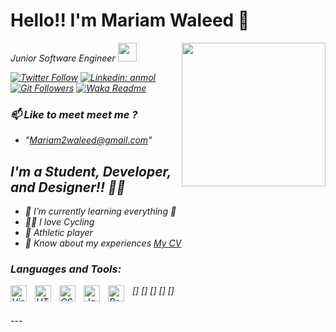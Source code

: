 # Hello!!   I'm Mariam Waleed  👋 

<img align='right' src="https://media.giphy.com/media/M9gbBd9nbDrOTu1Mqx/giphy.gif" width="230">
<p><em>Junior Software Engineer <img src="https://media.giphy.com/media/WUlplcMpOCEmTGBtBW/giphy.gif" width="30"> 

[![Twitter Follow](https://img.shields.io/twitter/follow/mariam?label=Follow)](https://twitter.com/Mariam2Waleedd?t=WqqiNOCxsip5xvfZ-zcCWQ&s=09)
[![Linkedin: anmol](https://img.shields.io/badge/-Mariam-blue?style=flat-square&logo=Linkedin&logoColor=white&link=https://www.linkedin.com/in/mariam-waleed-4476b3234/)](https://www.linkedin.com/in/mariam-waleed/)
[![Git Followers](https://img.shields.io/github/followers/Mariam2Waleed?label=Follow&style=social)](https://github.com/Mariam2waleed)
[![Waka Readme](https://wakatime.com/badge/user/c7098451-df2a-4dda-bb1b-8348605e769e.svg)](https://wakatime.com/@Mariam2waleed)


### 📫 Like to meet meet me ? 
- "Mariam2waleed@gmail.com" 

## I'm a Student, Developer, and Designer!! 👯🥅

- 🌱 I’m currently learning everything 🤣
- 🚴🏻 I love Cycling
- 👟 Athletic player 
- 🔭 Know about my experiences [My CV]


### Languages and Tools:

[<img align="left" alt="Visual Studio Code" width="26px" src="https://cdn.jsdelivr.net/gh/devicons/devicon/icons/vscode/vscode-original.svg" style="padding-right:10px;" />]
[<img align="left" alt="HTML5" width="26px" src="https://cdn.jsdelivr.net/gh/devicons/devicon/icons/html5/html5-original.svg" style="padding-right:10px;" />]
[<img align="left" alt="CSS3" width="26px" src="https://cdn.jsdelivr.net/gh/devicons/devicon/icons/css3/css3-original.svg" style="padding-right:10px;" />]
[<img align="left" alt="JavaScript" width="26px" src="https://cdn.jsdelivr.net/gh/devicons/devicon/icons/javascript/javascript-original.svg" style="padding-right:10px;" />]
[<img align="left" alt="React" width="26px" src="https://cdn.jsdelivr.net/gh/devicons/devicon/icons/react/react-original.svg" style="padding-right:10px;" />]

<br />
---

[twitter]: https://twitter.com/Mariam2Waleedd?t=WqqiNOCxsip5xvfZ-zcCWQ&s=09
[instagram]: https://www.instagram.com/mariam2waleed/
[linkedin]: https://www.linkedin.com/in/mariam-waleed/
  [My CV]: https://docs.google.com/document/d/12jk0lTAm2iEirvaUhKo31hQtruloDzHUnFfADjlqXFM/edit?usp=sharing
